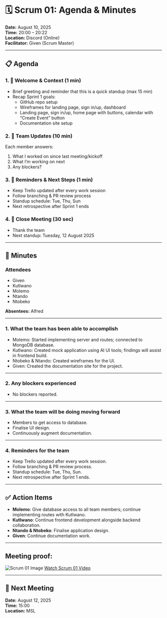 # 🗓 Scrum 01: Agenda & Minutes

**Date:** August 10, 2025  
**Time:** 20:00 – 20:22  
**Location:** Discord (Online)  
**Facilitator:** Given (Scrum Master)  

---

## 📋 Agenda

### 1. 🔹 Welcome & Context (1 min)
- Brief greeting and reminder that this is a quick standup (max 15 min)
- Recap Sprint 1 goals:
  - GitHub repo setup
  - Wireframes for landing page, sign in/up, dashboard
  - Landing page, sign in/up, home page with buttons, calendar with “Create Event” button
  - Documentation site setup

### 2. 🔹 Team Updates (10 min)
Each member answers:
1. What I worked on since last meeting/kickoff  
2. What I’m working on next  
3. Any blockers?  

### 3. 🔹 Reminders & Next Steps (1 min)
- Keep Trello updated after every work session  
- Follow branching & PR review process  
- Standup schedule: Tue, Thu, Sun  
- Next retrospective after Sprint 1 ends  

### 4. 🔹 Close Meeting (30 sec)
- Thank the team  
- Next standup: Tuesday, 12 August 2025

---

## 📝 Minutes

### Attendees
- Given  
- Kutlwano  
- Molemo  
- Ntando  
- Ntobeko  

**Absentees:** Alfred  

---

### 1. What the team has been able to accomplish
- Molemo: Started implementing server and routes; connected to MongoDB database.  
- Kutlwano: Created mock application using AI UI tools; findings will assist in frontend build.  
- Ntobeko & Ntando: Created wireframes for the UI.  
- Given: Created the documentation site for the project.  

---

### 2. Any blockers experienced
- No blockers reported.  

---

### 3. What the team will be doing moving forward
- Members to get access to database.  
- Finalise UI design.  
- Continuously augment documentation.  

---

### 4. Reminders for the team
- Keep Trello updated after every work session.  
- Follow branching & PR review process.  
- Standup schedule: Tue, Thu, Sun.  
- Next retrospective after Sprint 1 ends.  

---

## ✅ Action Items
- **Molemo**: Give database access to all team members; continue implementing routes with Kutlwano.  
- **Kutlwano**: Continue frontend development alongside backend collaboration.  
- **Ntando & Ntobeko**: Finalise application design.  
- **Given**: Continue documentation work.  

---

## Meeting proof:
![Scrum 01 Image](../assets/meetings/scrum01/scrum01.jpg)
[Watch Scrum 01 Video](../assets/meetings/scrum01/scrum01.mp4)

---

## 📅 Next Meeting
**Date:** August 12, 2025  
**Time:** 15:00  
**Location:** MSL

